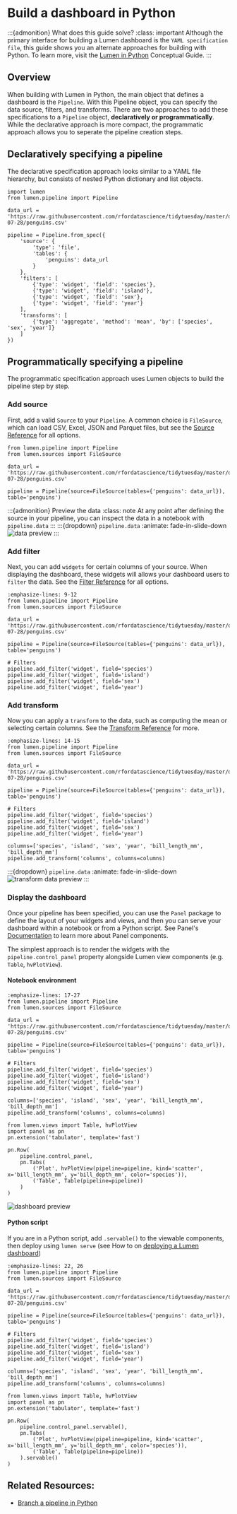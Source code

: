 # Build a dashboard in Python

:::{admonition} What does this guide solve?
:class: important
Although the primary interface for building a Lumen dashboard is the `YAML specification file`, this guide shows you an alternate approaches for building with Python. To learn more, visit the [Lumen in Python](../conceptual/lumen_python) Conceptual Guide.
:::


## Overview
When building with Lumen in Python, the main object that defines a dashboard is the `Pipeline`. With this Pipeline object, you can specify the data source, filters, and transforms. There are two approaches to add these specifications to a `Pipeline` object, **declaratively or programmatically**. While the declarative approach is more compact, the programmatic approach allows you to seperate the pipeline creation steps.

## Declaratively specifying a pipeline

The declarative specification approach looks similar to a YAML file hierarchy, but consists of nested Python dictionary and list objects.

```{code-block} python
import lumen
from lumen.pipeline import Pipeline

data_url = 'https://raw.githubusercontent.com/rfordatascience/tidytuesday/master/data/2020/2020-07-28/penguins.csv'

pipeline = Pipeline.from_spec({
    'source': {
        'type': 'file',
        'tables': {
            'penguins': data_url
        }
    },
    'filters': [
        {'type': 'widget', 'field': 'species'},
        {'type': 'widget', 'field': 'island'},
        {'type': 'widget', 'field': 'sex'},
        {'type': 'widget', 'field': 'year'}
    ],
    'transforms': [
        {'type': 'aggregate', 'method': 'mean', 'by': ['species', 'sex', 'year']}
    ]
})
```

## Programmatically specifying a pipeline

The programmatic specification approach uses Lumen objects to build the pipeline step by step.

### Add source
First, add a valid `Source` to your `Pipeline`. A common choice is `FileSource`, which can load CSV, Excel, JSON and Parquet files, but see the [Source Reference](../architecture//source.html#:~:text=Source%20queries%20data.-,Source%20types%23,-class%20lumen.sources) for all options.

```{code-block} python
from lumen.pipeline import Pipeline
from lumen.sources import FileSource

data_url = 'https://raw.githubusercontent.com/rfordatascience/tidytuesday/master/data/2020/2020-07-28/penguins.csv'

pipeline = Pipeline(source=FileSource(tables={'penguins': data_url}), table='penguins')
```

:::{admonition} Preview the data
:class: note
At any point after defining the source in your pipeline, you can inspect the data in a notebook with `pipeline.data`
:::
:::{dropdown} `pipeline.data`
:animate: fade-in-slide-down
![data preview](../_static/pipeline_data.png)
:::

### Add filter
Next, you can add `widgets` for certain columns of your source. When displaying the dashboard, these widgets will allows your dashboard users to `filter` the data. See the [Filter Reference](../architecture/filter) for all options.

```{code-block} python
:emphasize-lines: 9-12
from lumen.pipeline import Pipeline
from lumen.sources import FileSource

data_url = 'https://raw.githubusercontent.com/rfordatascience/tidytuesday/master/data/2020/2020-07-28/penguins.csv'

pipeline = Pipeline(source=FileSource(tables={'penguins': data_url}), table='penguins')

# Filters
pipeline.add_filter('widget', field='species')
pipeline.add_filter('widget', field='island')
pipeline.add_filter('widget', field='sex')
pipeline.add_filter('widget', field='year')
```

### Add transform
Now you can apply a `transform` to the data, such as computing the mean or selecting certain columns. See the [Transform Reference](../architecture/transform) for more.

```{code-block} python
:emphasize-lines: 14-15
from lumen.pipeline import Pipeline
from lumen.sources import FileSource

data_url = 'https://raw.githubusercontent.com/rfordatascience/tidytuesday/master/data/2020/2020-07-28/penguins.csv'

pipeline = Pipeline(source=FileSource(tables={'penguins': data_url}), table='penguins')

# Filters
pipeline.add_filter('widget', field='species')
pipeline.add_filter('widget', field='island')
pipeline.add_filter('widget', field='sex')
pipeline.add_filter('widget', field='year')

columns=['species', 'island', 'sex', 'year', 'bill_length_mm', 'bill_depth_mm']
pipeline.add_transform('columns', columns=columns)

```
:::{dropdown} `pipeline.data`
:animate: fade-in-slide-down
![transform data preview](../_static/pipeline_transform.png)
:::

### Display the dashboard

Once your pipeline has been specified, you can use the `Panel` package to define the layout of your widgets and views, and then you can serve your dashboard within a notebook or from a Python script. See Panel's [Documentation](https://panel.holoviz.org/getting_started/index) to learn more about Panel components.

The simplest approach is to render the widgets with the `pipeline.control_panel` property alongside Lumen view components (e.g. `Table`, `hvPlotView`).

#### Notebook environment

```{code-block} python
:emphasize-lines: 17-27
from lumen.pipeline import Pipeline
from lumen.sources import FileSource

data_url = 'https://raw.githubusercontent.com/rfordatascience/tidytuesday/master/data/2020/2020-07-28/penguins.csv'

pipeline = Pipeline(source=FileSource(tables={'penguins': data_url}), table='penguins')

# Filters
pipeline.add_filter('widget', field='species')
pipeline.add_filter('widget', field='island')
pipeline.add_filter('widget', field='sex')
pipeline.add_filter('widget', field='year')

columns=['species', 'island', 'sex', 'year', 'bill_length_mm', 'bill_depth_mm']
pipeline.add_transform('columns', columns=columns)

from lumen.views import Table, hvPlotView
import panel as pn
pn.extension('tabulator', template='fast')

pn.Row(
    pipeline.control_panel,
    pn.Tabs(
        ('Plot', hvPlotView(pipeline=pipeline, kind='scatter', x='bill_length_mm', y='bill_depth_mm', color='species')),
        ('Table', Table(pipeline=pipeline))
    )
)
```
![dashboard preview](../_static/pipeline_dash.png)

#### Python script
If you are in a Python script, add `.servable()` to the viewable components, then deploy using `lumen serve` (see How to on [deploying a Lumen dashboard](deploy))

```{code-block} python
:emphasize-lines: 22, 26
from lumen.pipeline import Pipeline
from lumen.sources import FileSource

data_url = 'https://raw.githubusercontent.com/rfordatascience/tidytuesday/master/data/2020/2020-07-28/penguins.csv'

pipeline = Pipeline(source=FileSource(tables={'penguins': data_url}), table='penguins')

# Filters
pipeline.add_filter('widget', field='species')
pipeline.add_filter('widget', field='island')
pipeline.add_filter('widget', field='sex')
pipeline.add_filter('widget', field='year')

columns=['species', 'island', 'sex', 'year', 'bill_length_mm', 'bill_depth_mm']
pipeline.add_transform('columns', columns=columns)

from lumen.views import Table, hvPlotView
import panel as pn
pn.extension('tabulator', template='fast')

pn.Row(
    pipeline.control_panel.servable(),
    pn.Tabs(
        ('Plot', hvPlotView(pipeline=pipeline, kind='scatter', x='bill_length_mm', y='bill_depth_mm', color='species')),
        ('Table', Table(pipeline=pipeline))
    ).servable()
)
```

## Related Resources:
* [Branch a pipeline in Python](chain_python)
